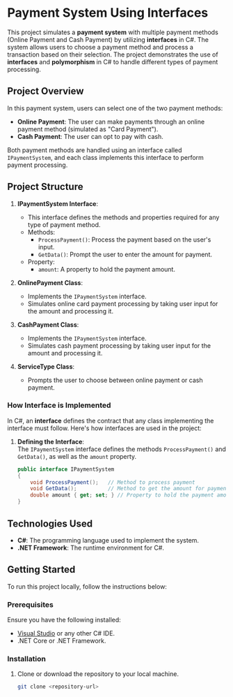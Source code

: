 # Payment System Using Interfaces

This project simulates a **payment system** with multiple payment methods (Online Payment and Cash Payment) by utilizing **interfaces** in C#. The system allows users to choose a payment method and process a transaction based on their selection. The project demonstrates the use of **interfaces** and **polymorphism** in C# to handle different types of payment processing.

## Project Overview

In this payment system, users can select one of the two payment methods:

- **Online Payment**: The user can make payments through an online payment method (simulated as "Card Payment").
- **Cash Payment**: The user can opt to pay with cash.

Both payment methods are handled using an interface called `IPaymentSystem`, and each class implements this interface to perform payment processing.

## Project Structure

1. **IPaymentSystem Interface**:
   - This interface defines the methods and properties required for any type of payment method.
   - Methods:
     - `ProcessPayment()`: Process the payment based on the user's input.
     - `GetData()`: Prompt the user to enter the amount for payment.
   - Property:
     - `amount`: A property to hold the payment amount.

2. **OnlinePayment Class**:
   - Implements the `IPaymentSystem` interface.
   - Simulates online card payment processing by taking user input for the amount and processing it.

3. **CashPayment Class**:
   - Implements the `IPaymentSystem` interface.
   - Simulates cash payment processing by taking user input for the amount and processing it.

4. **ServiceType Class**:
   - Prompts the user to choose between online payment or cash payment.

### How Interface is Implemented

In C#, an **interface** defines the contract that any class implementing the interface must follow. Here's how interfaces are used in the project:

1. **Defining the Interface**:  
   The `IPaymentSystem` interface defines the methods `ProcessPayment()` and `GetData()`, as well as the `amount` property.

   ```csharp
   public interface IPaymentSystem
   {
       void ProcessPayment();   // Method to process payment
       void GetData();          // Method to get the amount for payment
       double amount { get; set; } // Property to hold the payment amount
   }   

## Technologies Used

- **C#**: The programming language used to implement the system.
- **.NET Framework**: The runtime environment for C#.

## Getting Started

To run this project locally, follow the instructions below:

### Prerequisites

Ensure you have the following installed:

- [Visual Studio](https://visualstudio.microsoft.com/) or any other C# IDE.
- .NET Core or .NET Framework.

### Installation

1. Clone or download the repository to your local machine.
   
   ```bash
   git clone <repository-url>
